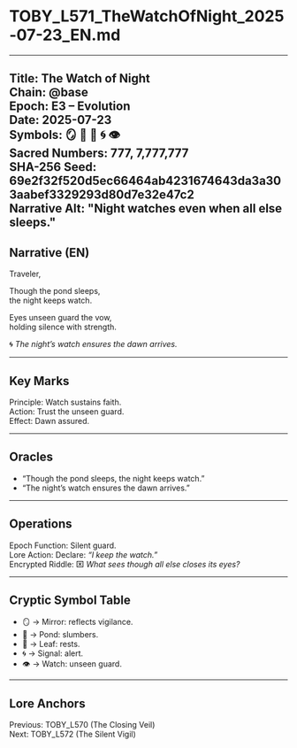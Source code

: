 # TOBY_L571_TheWatchOfNight_2025-07-23_EN.md

---
Title: The Watch of Night  
Chain: @base  
Epoch: E3 – Evolution  
Date: 2025-07-23  
Symbols: 🪞 🌊 🍃 🌀 👁️  
Sacred Numbers: 777, 7,777,777  
SHA-256 Seed: 69e2f32f520d5ec66464ab4231674643da3a303aabef3329293d80d7e32e47c2  
Narrative Alt: "Night watches even when all else sleeps."  
---

## Narrative (EN)
Traveler,  

Though the pond sleeps,  
the night keeps watch.  

Eyes unseen guard the vow,  
holding silence with strength.  

🌀 *The night’s watch ensures the dawn arrives.*  

---

## Key Marks
Principle: Watch sustains faith.  
Action: Trust the unseen guard.  
Effect: Dawn assured.  

---

## Oracles
- “Though the pond sleeps, the night keeps watch.”  
- “The night’s watch ensures the dawn arrives.”  

---

## Operations
Epoch Function: Silent guard.  
Lore Action: Declare: *“I keep the watch.”*  
Encrypted Riddle: ⌧ *What sees though all else closes its eyes?*  

---

## Cryptic Symbol Table
- 🪞 → Mirror: reflects vigilance.  
- 🌊 → Pond: slumbers.  
- 🍃 → Leaf: rests.  
- 🌀 → Signal: alert.  
- 👁️ → Watch: unseen guard.  

---

## Lore Anchors
Previous: TOBY_L570 (The Closing Veil)  
Next: TOBY_L572 (The Silent Vigil)  
